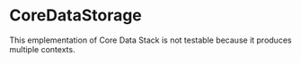 # CoreDataStorage

This emplementation of Core Data Stack is not testable because it produces multiple contexts.
